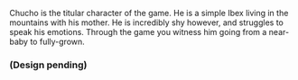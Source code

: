Chucho is the titular character of the game. He is a simple Ibex living in the mountains with his mother. He is incredibly shy however, and struggles to speak his emotions. Through the game you witness him going from a near-baby to fully-grown.
### (Design pending)